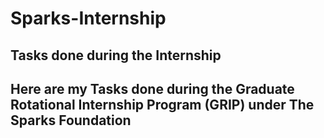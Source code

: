 # Sparks-Internship
## Tasks done during the Internship
## Here are my Tasks done during the Graduate Rotational Internship Program (GRIP) under The Sparks Foundation
